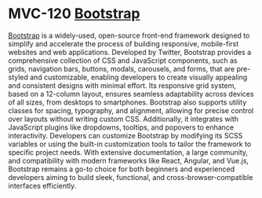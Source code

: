 # MVC-120 [Bootstrap](https://getbootstrap.com/)
[Bootstrap](https://getbootstrap.com/) is a widely-used, open-source front-end framework designed to simplify and accelerate the process of building responsive, mobile-first websites and web applications. Developed by Twitter, Bootstrap provides a comprehensive collection of CSS and JavaScript components, such as grids, navigation bars, buttons, modals, carousels, and forms, that are pre-styled and customizable, enabling developers to create visually appealing and consistent designs with minimal effort. Its responsive grid system, based on a 12-column layout, ensures seamless adaptability across devices of all sizes, from desktops to smartphones. Bootstrap also supports utility classes for spacing, typography, and alignment, allowing for precise control over layouts without writing custom CSS. Additionally, it integrates with JavaScript plugins like dropdowns, tooltips, and popovers to enhance interactivity. Developers can customize Bootstrap by modifying its SCSS variables or using the built-in customization tools to tailor the framework to specific project needs. With extensive documentation, a large community, and compatibility with modern frameworks like React, Angular, and Vue.js, Bootstrap remains a go-to choice for both beginners and experienced developers aiming to build sleek, functional, and cross-browser-compatible interfaces efficiently.
